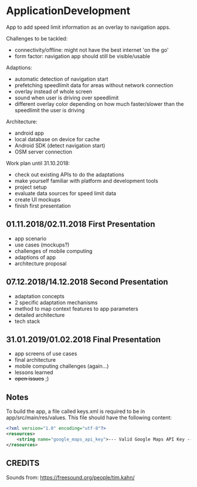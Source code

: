 # ApplicationDevelopment

App to add speed limit information as an overlay to navigation apps.

Challenges to be tackled:

- connectivity/offline: might not have the best internet 'on the go'
- form factor: navigation app should still be visible/usable

Adaptions:

- automatic detection of navigation start
- prefetching speedlimit data for areas without network connection
- overlay instead of whole screen
- sound when user is driving over speedlimit
- different overlay color depending on how much faster/slower than the speedlimit the user is driving

Architecture:

- android app
- local database on device for cache
- Android SDK (detect navigation start)
- OSM server connection

Work plan until 31.10.2018:

- check out existing APIs to do the adaptations
- make yourself familiar with platform and development tools
- project setup
- evaluate data sources for speed limit data
- create UI mockups
- finish first presentation

## **01.11.2018/02.11.2018** First Presentation

- app scenario
- use cases (mockups?)
- challenges of mobile computing
- adaptions of app
- architecture proposal

## **07.12.2018/14.12.2018** Second Presentation

- adaptation concepts
- 2 specific adaptation mechanisms
- method to map context features to app parameters
- detailed architecture
- tech stack

## **31.01.2019/01.02.2018** Final Presentation

- app screens of use cases
- final architecture
- mobile computing challenges (again...)
- lessons learned
- ~~open issues~~ ;)


## Notes

To build the app, a file called keys.xml is required to be in app/src/main/res/values. This file should have the following content:

```xml
<?xml version="1.0" encoding="utf-8"?>
<resources>
    <string name="google_maps_api_key">--- Valid Google Maps API Key ---</string>
</resources>
```

## CREDITS

Sounds from:
https://freesound.org/people/tim.kahn/
